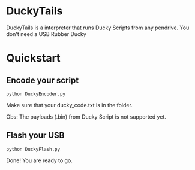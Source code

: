 # DuckyTails
DuckyTails is a interpreter that runs Ducky Scripts from any pendrive. You don't need a USB Rubber Ducky

# Quickstart
## Encode your script
```
python DuckyEncoder.py
```
Make sure that your ducky_code.txt is in the folder.

Obs: The payloads (.bin) from Ducky Script is not supported yet.

## Flash your USB
```
python DuckyFlash.py
```

Done! You are ready to go.

